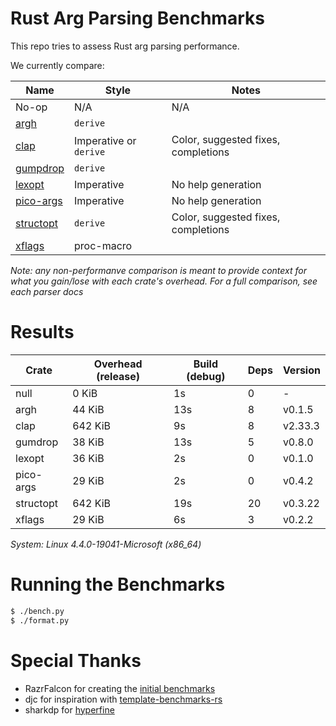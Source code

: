 # Rust Arg Parsing Benchmarks

This repo tries to assess Rust arg parsing performance.

We currently compare:

Name                                                 | Style                 | Notes
-----------------------------------------------------|-----------------------|------
No-op                                                | N/A                   | N/A
[argh](https://github.com/google/argh)               | `derive`              |
[clap](https://github.com/clap-rs/clap)              | Imperative or `derive`| Color, suggested fixes, completions
[gumpdrop](https://github.com/murarth/gumdrop)       | `derive`              |
[lexopt](https://github.com/blyxxyz/lexopt)          | Imperative            | No help generation
[pico-args](https://github.com/razrfalcon/pico-args) | Imperative            | No help generation
[structopt](https://github.com/texitoi/structopt)    | `derive`              | Color, suggested fixes, completions
[xflags](https://github.com/matklad/xflags)          | proc-macro            |

*Note: any non-performanve comparison is meant to provide context for what you
gain/lose with each crate's overhead.  For a full comparison, see each parser
docs*

# Results

Crate | Overhead (release) | Build (debug) | Deps | Version
------|--------------------|---------------|------|--------
null | 0 KiB | 1s | 0 | -
argh | 44 KiB | 13s | 8 | v0.1.5
clap | 642 KiB | 9s | 8 | v2.33.3
gumdrop | 38 KiB | 13s | 5 | v0.8.0
lexopt | 36 KiB | 2s | 0 | v0.1.0
pico-args | 29 KiB | 2s | 0 | v0.4.2
structopt | 642 KiB | 19s | 20 | v0.3.22
xflags | 29 KiB | 6s | 3 | v0.2.2

*System: Linux 4.4.0-19041-Microsoft (x86_64)*

# Running the Benchmarks

```bash
$ ./bench.py
$ ./format.py
```

# Special Thanks

- RazrFalcon for creating the [initial benchmarks](https://github.com/RazrFalcon/pico-args)
- djc for inspiration with [template-benchmarks-rs](https://github.com/djc/template-benchmarks-rs)
- sharkdp for [hyperfine](https://github.com/sharkdp/hyperfine)
